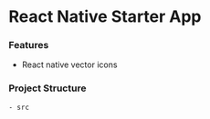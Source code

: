 # React Native Starter App

### Features
- React native vector icons

### Project Structure
```
- src

```
